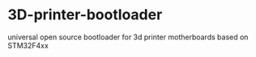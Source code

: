 # 3D-printer-bootloader
universal open source bootloader for 3d printer motherboards based on STM32F4xx

